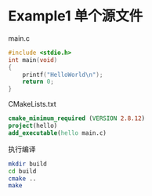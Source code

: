 # Example1 单个源文件

main.c

```c
#include <stdio.h>
int main(void)
{
    printf("HelloWorld\n");
    return 0;
}
```

CMakeLists.txt

```cmake
cmake_minimum_required (VERSION 2.8.12)
project(hello)
add_executable(hello main.c)
```

执行编译

```bash
mkdir build
cd build
cmake ..
make
```
